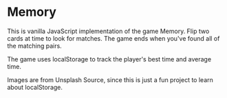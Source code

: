 # Memory

This is vanilla JavaScript implementation of the game Memory. Flip two cards at time to look for matches. The game ends when you've found all of the matching pairs.

The game uses localStorage to track the player's best time and average time.

Images are from Unsplash Source, since this is just a fun project to learn about localStorage.
